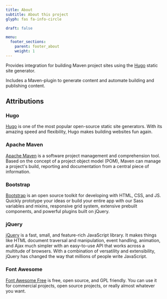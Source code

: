 ```yaml
---
title: About
subtitle: About this project
glyph: fas fa-info-circle

draft: false

menu:
  footer_sections:
    parent: footer_about
    weight: 1
---
```


Provides integration for building Maven project sites using the [Hugo](https://gohugo.io/) static site generator.

Includes a Maven-plugin to generate content and automate building and publishing content.

## Attributions

### Hugo

[Hugo](https://gohugo.io/) is one of the most popular open-source static site generators.
With its amazing speed and flexibility, Hugo makes building websites fun again.

### Apache Maven

[Apache Maven](https://maven.apache.org/) is a software project management and comprehension tool.
Based on the concept of a project object model (POM), Maven can manage a project's build,
reporting and documentation from a central piece of information.

### Bootstrap

[Bootstrap](https://getbootstrap.com/) is an open source toolkit for developing with HTML,
CSS, and JS. Quickly prototype your ideas or build your entire app with our Sass variables and
mixins, responsive grid system, extensive prebuilt components, and powerful plugins built on jQuery.

### jQuery

[jQuery](https://jquery.com/) is a fast, small, and feature-rich JavaScript library. It
makes things like HTML document traversal and manipulation, event handling, animation, and Ajax much
simpler with an easy-to-use API that works across a multitude of browsers. With a combination of
versatility and extensibility, jQuery has changed the way that millions of people write JavaScript.

### Font Awesome

[Font Awesome Free](https://fontawesome.com/) is free, open source, and GPL friendly.
You can use it for commercial projects, open source projects, or really almost whatever you want.
